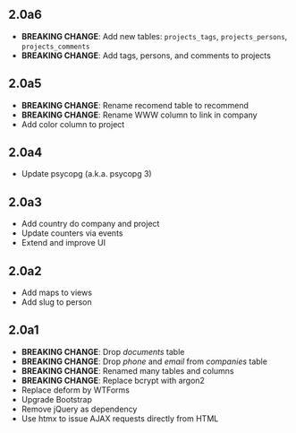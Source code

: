 2.0a6
-----

- **BREAKING CHANGE**: Add new tables: `projects_tags`, `projects_persons`, `projects_comments`
- **BREAKING CHANGE**: Add tags, persons, and comments to projects

2.0a5
-----

- **BREAKING CHANGE**: Rename recomend table to recommend
- **BREAKING CHANGE**: Rename WWW column to link in company
- Add color column to project

2.0a4
-----

- Update psycopg (a.k.a. psycopg 3)

2.0a3
-----

- Add country do company and project
- Update counters via events
- Extend and improve UI

2.0a2
-----

- Add maps to views
- Add slug to person

2.0a1
-----

- **BREAKING CHANGE**: Drop *documents* table
- **BREAKING CHANGE**: Drop *phone* and *email* from *companies* table
- **BREAKING CHANGE**: Renamed many tables and columns
- **BREAKING CHANGE**: Replace bcrypt with argon2
- Replace deform by WTForms
- Upgrade Bootstrap
- Remove jQuery as dependency
- Use htmx to issue AJAX requests directly from HTML
